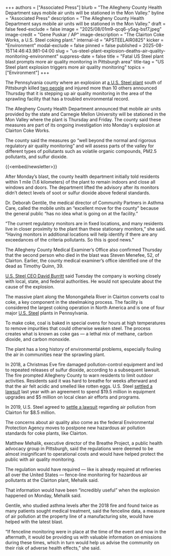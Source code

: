 +++
authors = ["Associated Press"]
blurb = "The Allegheny County Health Department says mobile air units will be stationed in the Mon Valley."
byline = "Associated Press"
description = "The Allegheny County Health Department says mobile air units will be stationed in the Mon Valley."
draft = false
feed-exclude = false
image = "2025/08/01m9-qcq6-y5ag-bsf7.jpeg"
image-credit = "Gene Puskar / AP"
image-description = "The Clairton Coke Works, a U.S. Steel coking plant."
internal-id = "APSTEELAIR0825"
kicker = "Environment"
modal-exclude = false
pinned = false
published = 2025-08-15T14:46:43.981-04:00
slug = "us-steel-plant-explosion-deaths-air-quality-monitoring-environment"
suppress-date = false
title = "Fatal US Steel plant blast prompts more air quality monitoring in Pittsburgh area"
title-tag = "US Steel plant explosion triggers more air quality monitoring"
topics = ["Environment"]
+++

The Pennsylvania county where an explosion at <a href="https://apnews.com/article/clairton-steel-pittsburgh-explosion-coke-f6f81a1d33f22741668d4d75dbc8eaf7">a U.S. Steel plant</a> south of Pittsburgh killed <a href="https://apnews.com/article/pennsylvania-steel-plant-explosion-c0f27dce378e1f6654682c5479620196">two people</a> and injured more than 10 others announced Thursday that it is stepping up air quality monitoring in the area of the sprawling facility that has a troubled environmental record.

The Allegheny County Health Department announced that mobile air units provided by the state and Carnegie Mellon University will be stationed in the Mon Valley where the plant is Thursday and Friday. The county said these measures are part of its ongoing investigation into Monday&#39;s explosion at Clairton Coke Works.

The county said the measures go “well beyond the normal and rigorous regulatory air quality monitoring” and will assess parts of the valley for different types of pollutants such as volatile organic compounds, PM2.5 pollutants, and sulfur dioxide.

{{<embed/newsletter>}}

After Monday’s blast, the county health department initially told residents within 1 mile (1.6 kilometers) of the plant to remain indoors and close all windows and doors. The department lifted the advisory after its monitors didn’t detect levels of soot or sulfur dioxide above federal standards.

Dr. Deborah Gentile, the medical director of Community Partners in Asthma Care, called the mobile units an “excellent move for the county&#34; because the general public “has no idea what is going on at the facility.”

“The current regulatory monitors are in fixed locations, and many residents live in closer proximity to the plant than these stationary monitors,” she said. “Having monitors in additional locations will help identify if there are any exceedances of the criteria pollutants. So this is good news.”

The Allegheny County Medical Examiner’s Office also confirmed Thursday that the second person who died in the blast was Steven Menefee, 52, of Clairton. Earlier, the county medical examiner’s office identified one of the dead as Timothy Quinn, 39.

<a href="https://apnews.com/us-steel-names-new-ceo-after-executive-announces-retirement-a93a33ef35c948c6b6129d6b30ea0e9a">U.S. Steel CEO David Burritt</a> said Tuesday the company is working closely with local, state, and federal authorities. He would not speculate about the cause of the explosion.

The massive plant along the Monongahela River in Clairton converts coal to coke, a key component in the steelmaking process. The facility is considered the largest coking operation in North America and is one of four major <a href="https://apnews.com/article/trump-us-steel-nippon-steel-golden-share-0bda2cf3c6de313206b481be0baf78cb">U.S. Steel</a> plants in Pennsylvania.

To make coke, coal is baked in special ovens for hours at high temperatures to remove impurities that could otherwise weaken steel. The process creates what is known as coke gas — a lethal mix of methane, carbon dioxide, and carbon monoxide.

The plant has a long history of environmental problems, especially fouling the air in communities near the sprawling plant.

In 2018, a Christmas Eve fire damaged pollution-control equipment and led to repeated releases of sulfur dioxide, according to a subsequent lawsuit. The fire prompted Allegheny County to warn residents to limit outdoor activities. Residents said it was hard to breathe for weeks afterward and that the air felt acidic and smelled like rotten eggs. U.S. Steel <a href="https://apnews.com/article/us-steel-pittsburgh-pollution-fire-e5a50362d744eb7db8862a9513d73493">settled a lawsuit</a> last year with an agreement to spend $19.5 million in equipment upgrades and $5 million on local clean air efforts and programs.

In 2019, U.S. Steel agreed to <a href="https://apnews.com/general-news-8c0f066b05c47361387b29008032b2a0">settle a lawsuit</a> regarding air pollution from Clairton for $8.5 million.

The concerns about air quality also come as the federal Environmental Protection Agency moves to postpone new hazardous air pollution standards for coke plants, like Clairton.

Matthew Mehalik, executive director of the Breathe Project, a public health advocacy group in Pittsburgh, said the regulations were deemed to be almost insignificant to operational costs and would have helped protect the public with air quality monitoring.

The regulation would have required — like is already required at refineries all over the United States — fence-line monitoring for hazardous air pollutants at the Clairton plant, Mehalik said.

That information would have been “incredibly useful” when the explosion happened on Monday, Mehalik said.

Gentile, who studied asthma levels after the 2018 fire and found twice as many patients sought medical treatment, said the fenceline data, a measure of air pollution at the property line of a manufacturing site, would have helped with the latest blast.

“If fenceline monitoring were in place at the time of the event and now in the aftermath, it would be providing us with valuable information on emissions during these times, which in turn would help us advise the community on their risk of adverse health effects,” she said.

